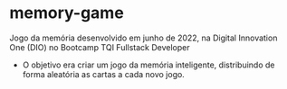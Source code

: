 # memory-game
 Jogo da memória desenvolvido em junho de 2022, na Digital Innovation One (DIO) no Bootcamp TQI Fullstack Developer

 * O objetivo era criar um jogo da memória inteligente, distribuindo de forma aleatória as cartas a cada novo jogo.